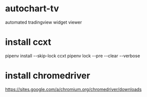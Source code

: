 # autochart-tv
automated tradingview widget viewer

# install ccxt
pipenv install --skip-lock ccxt
pipenv lock --pre --clear --verbose

# install chromedriver
https://sites.google.com/a/chromium.org/chromedriver/downloads
